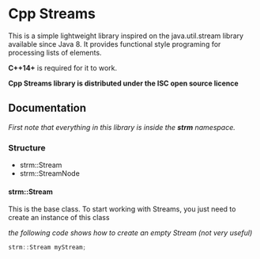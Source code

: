 # Cpp Streams

This is a simple lightweight library inspired on the java.util.stream library available since Java 8.
It provides functional style programing for processing lists of elements.

**C++14+** is required for it to work.

**Cpp Streams library is distributed under the ISC open source licence**

## Documentation

*First note that everything in this library is inside the **strm** namespace.*

### Structure
* strm::Stream
* strm::StreamNode

#### strm::Stream
This is the base class. To start working with Streams, you just need to create an instance of this class

*the following code shows how to create an empty Stream (not very useful)*
``` cpp
strm::Stream myStream;
```